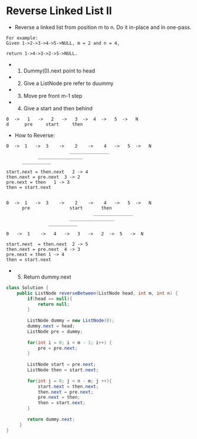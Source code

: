# Reverse Linked List II

- Reverse a linked list from position m to n. Do it in-place and in one-pass.

```
For example:
Given 1->2->3->4->5->NULL, m = 2 and n = 4,

return 1->4->3->2->5->NULL.
```

- 1. Dummy(0).next point to head
- 2. Give a ListNode pre refer to duummy
- 3. Move pre front m-1 step
- 4. Give a start and then behind
```
0  ->   1   ->   2   ->   3  ->  4  ->   5  ->   N
d      pre     start     then

```
- How to Reverse:
```
0  ->  1   ->  3    ->    2    ->    4   ->   5  ->   N   
                        _______________
            _________________        
      ___________

start.next = then.next   2 -> 4
then.next = pre.next  3 -> 2
pre.next = then   1 -> 3
then = start.next


0  ->  1   ->  3    ->    2    ->    4   ->   5  ->   N   
      pre               start       then              
                                 _______________
                        _________________        
                ___________

0   ->  1    ->   4   ->   3   ->   2  ->  5   ->  N

start.next  = then.next  2 -> 5
then.next = pre.next  4 -> 3
pre.next = then 1 -> 4
then = start.next
```
- 5. Return dummy.next

```java
class Solution {
    public ListNode reverseBetween(ListNode head, int m, int n) {
        if(head == null){
            return null;
        }
        
        ListNode dummy = new ListNode(0);
        dummy.next = head;
        ListNode pre = dummy;
        
        for(int i = 0; i < m - 1; i++) {
            pre = pre.next;
        }
        
        ListNode start = pre.next;
        ListNode then = start.next;
        
        for(int j = 0; j < n - m; j ++){
            start.next = then.next;
            then.next = pre.next;
            pre.next = then;
            then = start.next;
        }
        
        return dummy.next;
     }
}

```